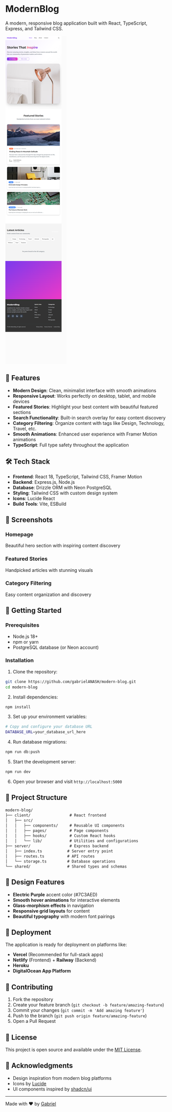# ModernBlog

A modern, responsive blog application built with React, TypeScript, Express, and Tailwind CSS.

![ModernBlog Screenshot](./screenshot.png)

## 🚀 Features

- **Modern Design**: Clean, minimalist interface with smooth animations
- **Responsive Layout**: Works perfectly on desktop, tablet, and mobile devices
- **Featured Stories**: Highlight your best content with beautiful featured sections
- **Search Functionality**: Built-in search overlay for easy content discovery
- **Category Filtering**: Organize content with tags like Design, Technology, Travel, etc.
- **Smooth Animations**: Enhanced user experience with Framer Motion animations
- **TypeScript**: Full type safety throughout the application

## 🛠️ Tech Stack

- **Frontend**: React 18, TypeScript, Tailwind CSS, Framer Motion
- **Backend**: Express.js, Node.js
- **Database**: Drizzle ORM with Neon PostgreSQL
- **Styling**: Tailwind CSS with custom design system
- **Icons**: Lucide React
- **Build Tools**: Vite, ESBuild

## 📸 Screenshots

### Homepage
Beautiful hero section with inspiring content discovery

### Featured Stories
Handpicked articles with stunning visuals

### Category Filtering
Easy content organization and discovery

## 🚀 Getting Started

### Prerequisites

- Node.js 18+ 
- npm or yarn
- PostgreSQL database (or Neon account)

### Installation

1. Clone the repository:
```bash
git clone https://github.com/gabrielANASH/modern-blog.git
cd modern-blog
```

2. Install dependencies:
```bash
npm install
```

3. Set up your environment variables:
```bash
# Copy and configure your database URL
DATABASE_URL=your_database_url_here
```

4. Run database migrations:
```bash
npm run db:push
```

5. Start the development server:
```bash
npm run dev
```

6. Open your browser and visit `http://localhost:5000`

## 📁 Project Structure

```
modern-blog/
├── client/                 # React frontend
│   ├── src/
│   │   ├── components/     # Reusable UI components
│   │   ├── pages/          # Page components
│   │   ├── hooks/          # Custom React hooks
│   │   └── lib/            # Utilities and configurations
├── server/                 # Express backend
│   ├── index.ts           # Server entry point
│   ├── routes.ts          # API routes
│   └── storage.ts         # Database operations
└── shared/                # Shared types and schemas
```

## 🎨 Design Features

- **Electric Purple** accent color (#7C3AED)
- **Smooth hover animations** for interactive elements
- **Glass-morphism effects** in navigation
- **Responsive grid layouts** for content
- **Beautiful typography** with modern font pairings

## 🚀 Deployment

The application is ready for deployment on platforms like:

- **Vercel** (Recommended for full-stack apps)
- **Netlify** (Frontend) + **Railway** (Backend)
- **Heroku**
- **DigitalOcean App Platform**

## 🤝 Contributing

1. Fork the repository
2. Create your feature branch (`git checkout -b feature/amazing-feature`)
3. Commit your changes (`git commit -m 'Add amazing feature'`)
4. Push to the branch (`git push origin feature/amazing-feature`)
5. Open a Pull Request

## 📝 License

This project is open source and available under the [MIT License](LICENSE).

## 🙏 Acknowledgments

- Design inspiration from modern blog platforms
- Icons by [Lucide](https://lucide.dev/)
- UI components inspired by [shadcn/ui](https://ui.shadcn.com/)

---

Made with ❤️ by [Gabriel](https://github.com/gabrielANASH)
